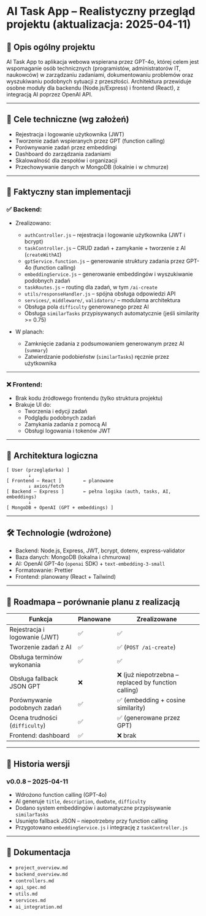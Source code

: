 # AI Task App – Realistyczny przegląd projektu (aktualizacja: 2025-04-11)

## 📘 Opis ogólny projektu

AI Task App to aplikacja webowa wspierana przez GPT-4o, której celem jest wspomaganie osób technicznych (programistów, administratorów IT, naukowców) w zarządzaniu zadaniami, dokumentowaniu problemów oraz wyszukiwaniu podobnych sytuacji z przeszłości. Architektura przewiduje osobne moduły dla backendu (Node.js/Express) i frontend (React), z integracją AI poprzez OpenAI API.

---

## 🎯 Cele techniczne (wg założeń)

- Rejestracja i logowanie użytkownika (JWT)
- Tworzenie zadań wspieranych przez GPT (function calling)
- Porównywanie zadań przez embeddingi
- Dashboard do zarządzania zadaniami
- Skalowalność dla zespołów i organizacji
- Przechowywanie danych w MongoDB (lokalnie i w chmurze)

---

## 📌 Faktyczny stan implementacji

### ✅ Backend:

- Zrealizowano:

  - `authController.js` – rejestracja i logowanie użytkownika (JWT i bcrypt)
  - `taskController.js` – CRUD zadań + zamykanie + tworzenie z AI (`createWithAI`)
  - `gptService.function.js` – generowanie struktury zadania przez GPT-4o (function calling)
  - `embeddingService.js` – generowanie embeddingów i wyszukiwanie podobnych zadań
  - `taskRoutes.js` – routing dla zadań, w tym `/ai-create`
  - `utils/responseHandler.js` – spójna obsługa odpowiedzi API
  - `services/`, `middleware/`, `validators/` – modularna architektura
  - Obsługa pola `difficulty` generowanego przez AI
  - Obsługa `similarTasks` przypisywanych automatycznie (jeśli similarity >= 0.75)

- W planach:
  - Zamknięcie zadania z podsumowaniem generowanym przez AI (`summary`)
  - Zatwierdzanie podobieństw (`similarTasks`) ręcznie przez użytkownika

---

### ❌ Frontend:

- Brak kodu źródłowego frontendu (tylko struktura projektu)
- Brakuje UI do:
  - Tworzenia i edycji zadań
  - Podglądu podobnych zadań
  - Zamykania zadania z pomocą AI
  - Obsługi logowania i tokenów JWT

---

## 🧠 Architektura logiczna

```
[ User (przeglądarka) ]
        ↓
[ Frontend – React ]        ← planowane
        ↓ axios/fetch
[ Backend – Express ]       ← pełna logika (auth, tasks, AI, embeddings)
        ↓
[ MongoDB + OpenAI (GPT + embeddings) ]
```

---

## 🛠️ Technologie (wdrożone)

- Backend: Node.js, Express, JWT, bcrypt, dotenv, express-validator
- Baza danych: MongoDB (lokalna i chmurowa)
- AI: OpenAI GPT-4o (`openai` SDK) + `text-embedding-3-small`
- Formatowanie: Prettier
- Frontend: planowany (React + Tailwind)

---

## 🚧 Roadmapa – porównanie planu z realizacją

| Funkcja                        | Planowane | Zrealizowane                                         |
| ------------------------------ | --------- | ---------------------------------------------------- |
| Rejestracja i logowanie (JWT)  | ✅        | ✅                                                   |
| Tworzenie zadań z AI           | ✅        | ✅ (`POST /ai-create`)                               |
| Obsługa terminów wykonania     | ✅        | ✅                                                   |
| Obsługa fallback JSON GPT      | ❌        | ❌ (już niepotrzebna – replaced by function calling) |
| Porównywanie podobnych zadań   | ✅        | ✅ (embedding + cosine similarity)                   |
| Ocena trudności (`difficulty`) | ✅        | ✅ (generowane przez GPT)                            |
| Frontend: dashboard            | ✅        | ❌ brak                                              |

---

## 🔄 Historia wersji

### v0.0.8 – 2025-04-11

- Wdrożono function calling (GPT-4o)
- AI generuje `title`, `description`, `dueDate`, `difficulty`
- Dodano system embeddingów i automatyczne przypisywanie `similarTasks`
- Usunięto fallback JSON – niepotrzebny przy function calling
- Przygotowano `embeddingService.js` i integrację z `taskController.js`

---

## 📄 Dokumentacja

- `project_overview.md`
- `backend_overview.md`
- `controllers.md`
- `api_spec.md`
- `utils.md`
- `services.md`
- `ai_integration.md`
